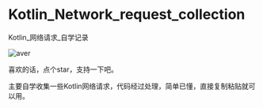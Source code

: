 # Kotlin_Network_request_collection
Kotlin_网络请求_自学记录

![aver](https://camo.githubusercontent.com/e6df6fe754077a1ac3e3d099e2976e1f987078625b49b74db78dd6803e931512/68747470733a2f2f696d672e736869656c64732e696f2f62616467652f2545372542442539312545372542422539432545342542392539452545342542382539302d254536254231253832254536254231253832254534254244254130254534254241253836254537254242253939254534254238254141737461722545322539382538362545352539302541372d6666393930302e737667)

喜欢的话，点个star，支持一下吧。

主要自学收集一些Kotlin网络请求，代码经过处理，简单已懂，直接复制粘贴就可以用。
